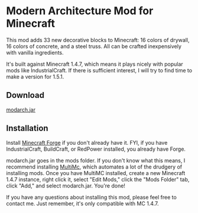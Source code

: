# Modern Architecture Mod for Minecraft

This mod adds 33 new decorative blocks to Minecraft: 16 colors of drywall, 16 colors of concrete, and a steel truss. All can be crafted inexpensively with vanilla ingredients.

It's built against Minecraft 1.4.7, which means it plays nicely with popular mods like IndustrialCraft. If there is sufficient interest, I will try to find time to make a version for 1.5.1.

## Download

[modarch.jar](http://example.com)

## Installation

Install [Minecraft Forge](http://www.minecraftforge.net/wiki/Installation/Universal) if you don't already have it. FYI, if you have IndustrialCraft, BuildCraft, or RedPower installed, you already have Forge.

modarch.jar goes in the mods folder. If you don't know what this means, I recommend installing [MultiMc](http://www.minecraftforum.net/topic/1000645-multimc-43-windows-linux-mac/), which automates a lot of the drudgery of installing mods. Once you have MultiMC installed, create a new Minecraft 1.4.7 instance, right click it, select "Edit Mods," click the "Mods Folder" tab, click "Add," and select modarch.jar. You're done!

If you have any questions about installing this mod, please feel free to contact me. Just remember, it's only compatible with MC 1.4.7.